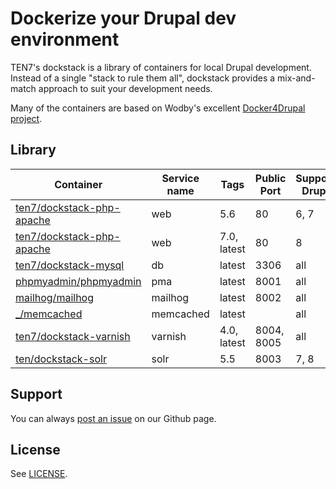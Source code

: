 # Dockerize your Drupal dev environment

TEN7's dockstack is a library of containers for local Drupal development.
Instead of a single "stack to rule them all", dockstack provides a mix-and-match
approach to suit your development needs.

Many of the containers are based on Wodby's excellent [Docker4Drupal project](https://github.com/wodby/docker4drupal/).

## Library

| Container | Service name | Tags | Public Port | Supports Drupal |
| --------- | ------------ | ---- | ----------- | --------------- |
| [ten7/dockstack-php-apache](https://hub.docker.com/r/ten7/dockstack-php-apache/) | web | 5.6 | 80 | 6, 7 |
| [ten7/dockstack-php-apache](https://hub.docker.com/r/ten7/dockstack-php-apache/) | web | 7.0, latest | 80 | 8 |
| [ten7/dockstack-mysql](https://hub.docker.com/r/ten7/dockstack-mysql/) | db | latest | 3306 | all |
| [phpmyadmin/phpmyadmin](https://hub.docker.com/r/phpmyadmin/phpmyadmin/) | pma | latest | 8001 | all |
| [mailhog/mailhog](https://hub.docker.com/r/mailhog/mailhog/) | mailhog | latest | 8002 | all |
| [_/memcached](https://hub.docker.com/_/memcached/) | memcached | latest |   | all |
| [ten7/dockstack-varnish](https://hub.docker.com/r/ten7/dockstack-varnish/) | varnish | 4.0, latest | 8004, 8005 | all |
| [ten/dockstack-solr](https://hub.docker.com/r/ten/dockstack-solr/) | solr | 5.5 | 8003 | 7, 8 |

## Support

You can always [post an issue](https://github.com/ten7/dockstack/issues/new) on our Github page.

## License

See [LICENSE](https://raw.githubusercontent.com/ten7/dockstack/master/LICENSE).
